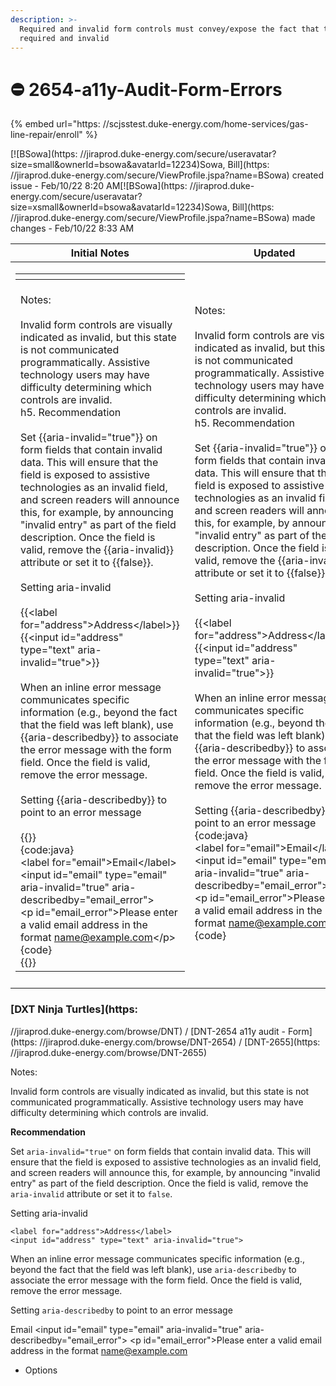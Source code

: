```yaml
---
description: >-
  Required and invalid form controls must convey/expose the fact that they are
  required and invalid
---
```


# ⛔ 2654-a11y-Audit-Form-Errors

{% embed url="https:
//scjsstest.duke-energy.com/home-services/gas-line-repair/enroll" %}

[![BSowa](https:
//jiraprod.duke-energy.com/secure/useravatar?size=small\&ownerId=bsowa\&avatarId=12234)Sowa, Bill](https:
//jiraprod.duke-energy.com/secure/ViewProfile.jspa?name=BSowa) created issue - Feb/10/22 8:20 AM[![BSowa](https:
//jiraprod.duke-energy.com/secure/useravatar?size=xsmall\&ownerId=bsowa\&avatarId=12234)Sowa, Bill](https:
//jiraprod.duke-energy.com/secure/ViewProfile.jspa?name=BSowa) made changes - Feb/10/22 8:33 AM

| Initial Notes                                                                                                                                                                                                                                                                                                                                                                                                                                                                                                                                                                                                                                                                                                                                                                                                                                                                                                                                                                                                                                                                                                                                                                                                                                                                                                                                                                                                                                                                                                                                                 | Updated                                                                                                                                                                                                                                                                                                                                                                                                                                                                                                                                                                                                                                                                                                                                                                                                                                                                                                                                                                                                                                                                                                                                                                                                                                                                                                                                                                                                                            |
| ------------------------------------------------------------------------------------------------------------------------------------------------------------------------------------------------------------------------------------------------------------------------------------------------------------------------------------------------------------------------------------------------------------------------------------------------------------------------------------------------------------------------------------------------------------------------------------------------------------------------------------------------------------------------------------------------------------------------------------------------------------------------------------------------------------------------------------------------------------------------------------------------------------------------------------------------------------------------------------------------------------------------------------------------------------------------------------------------------------------------------------------------------------------------------------------------------------------------------------------------------------------------------------------------------------------------------------------------------------------------------------------------------------------------------------------------------------------------------------------------------------------------------------------------------------- | ---------------------------------------------------------------------------------------------------------------------------------------------------------------------------------------------------------------------------------------------------------------------------------------------------------------------------------------------------------------------------------------------------------------------------------------------------------------------------------------------------------------------------------------------------------------------------------------------------------------------------------------------------------------------------------------------------------------------------------------------------------------------------------------------------------------------------------------------------------------------------------------------------------------------------------------------------------------------------------------------------------------------------------------------------------------------------------------------------------------------------------------------------------------------------------------------------------------------------------------------------------------------------------------------------------------------------------------------------------------------------------------------------------------------------------- |
| <p></p><table data-header-hidden><thead><tr><th></th></tr></thead><tbody><tr><td><br>Notes:<br><br>Invalid form controls are visually indicated as invalid, but this state is not communicated programmatically. Assistive technology users may have difficulty determining which controls are invalid.<br>h5. Recommendation<br><br>Set {{aria-invalid="true"}} on form fields that contain invalid data. This will ensure that the field is exposed to assistive technologies as an invalid field, and screen readers will announce this, for example, by announcing "invalid entry" as part of the field description. Once the field is valid, remove the {{aria-invalid}} attribute or set it to {{false}}.<br><br>Setting aria-invalid<br><br>{{&#x3C;label for="address">Address&#x3C;/label>}}<br>{{&#x3C;input id="address" type="text" aria-invalid="true">}}<br><br>When an inline error message communicates specific information (e.g., beyond the fact that the field was left blank), use {{aria-describedby}} to associate the error message with the form field. Once the field is valid, remove the error message.<br><br>Setting {{aria-describedby}} to point to an error message<br><br>{{}}<br>{code:java}<br>&#x3C;label for="email">Email&#x3C;/label><br>&#x3C;input id="email" type="email" aria-invalid="true" aria-describedby="email_error"><br>&#x3C;p id="email_error">Please enter a valid email address in the format <a href="mailto:name@example.com">name@example.com</a>&#x3C;/p>{code}<br>{{}}</td></tr></tbody></table> | <p>Notes:<br><br>Invalid form controls are visually indicated as invalid, but this state is not communicated programmatically. Assistive technology users may have difficulty determining which controls are invalid.<br>h5. Recommendation<br><br>Set {{aria-invalid="true"}} on form fields that contain invalid data. This will ensure that the field is exposed to assistive technologies as an invalid field, and screen readers will announce this, for example, by announcing "invalid entry" as part of the field description. Once the field is valid, remove the {{aria-invalid}} attribute or set it to {{false}}.<br><br>Setting aria-invalid<br><br>{{&#x3C;label for="address">Address&#x3C;/label>}}<br> {{&#x3C;input id="address" type="text" aria-invalid="true">}}<br><br>When an inline error message communicates specific information (e.g., beyond the fact that the field was left blank), use {{aria-describedby}} to associate the error message with the form field. Once the field is valid, remove the error message.<br><br>Setting {{aria-describedby}} to point to an error message<br>{code:java}<br>&#x3C;label for="email">Email&#x3C;/label><br>&#x3C;input id="email" type="email" aria-invalid="true" aria-describedby="email_error"><br>&#x3C;p id="email_error">Please enter a valid email address in the format <a href="mailto:name@example.com">name@example.com</a>&#x3C;/p>{code}</p> |
|                                                                                                                                                                                                                                                                                                                                                                                                                                                                                                                                                                                                                                                                                                                                                                                                                                                                                                                                                                                                                                                                                                                                                                                                                                                                                                                                                                                                                                                                                                                                                               |                                                                                                                                                                                                                                                                                                                                                                                                                                                                                                                                                                                                                                                                                                                                                                                                                                                                                                                                                                                                                                                                                                                                                                                                                                                                                                                                                                                                                                    |

### [DXT Ninja Turtles](https:

//jiraprod.duke-energy.com/browse/DNT) / [DNT-2654 a11y audit - Form](https:
//jiraprod.duke-energy.com/browse/DNT-2654) / [DNT-2655](https:
//jiraprod.duke-energy.com/browse/DNT-2655)

Notes:

Invalid form controls are visually indicated as invalid, but this state is not communicated programmatically. Assistive technology users may have difficulty determining which controls are invalid.

**Recommendation**

Set `aria-invalid="true"` on form fields that contain invalid data. This will ensure that the field is exposed to assistive technologies as an invalid field, and screen readers will announce this, for example, by announcing "invalid entry" as part of the field description. Once the field is valid, remove the `aria-invalid` attribute or set it to `false`.

Setting aria-invalid

`<label for="address">Address</label>`\
`<input id="address" type="text" aria-invalid="true">`

When an inline error message communicates specific information (e.g., beyond the fact that the field was left blank), use `aria-describedby` to associate the error message with the form field. Once the field is valid, remove the error message.

Setting `aria-describedby` to point to an error message

Email \<input id="email" type="email" aria-invalid="true" aria-describedby="email_error"> \<p id="email_error">Please enter a valid email address in the format name@example.com

- Options
